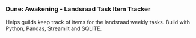 ### Dune: Awakening - Landsraad Task Item Tracker

Helps guilds keep track of items for the landsraad weekly tasks.
Build with Python, Pandas, Streamlit and SQLITE.
